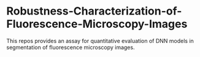 # Robustness-Characterization-of-Fluorescence-Microscopy-Images
  This repos provides an assay for quantitative evaluation of DNN models in segmentation of fluorescence microscopy images.
